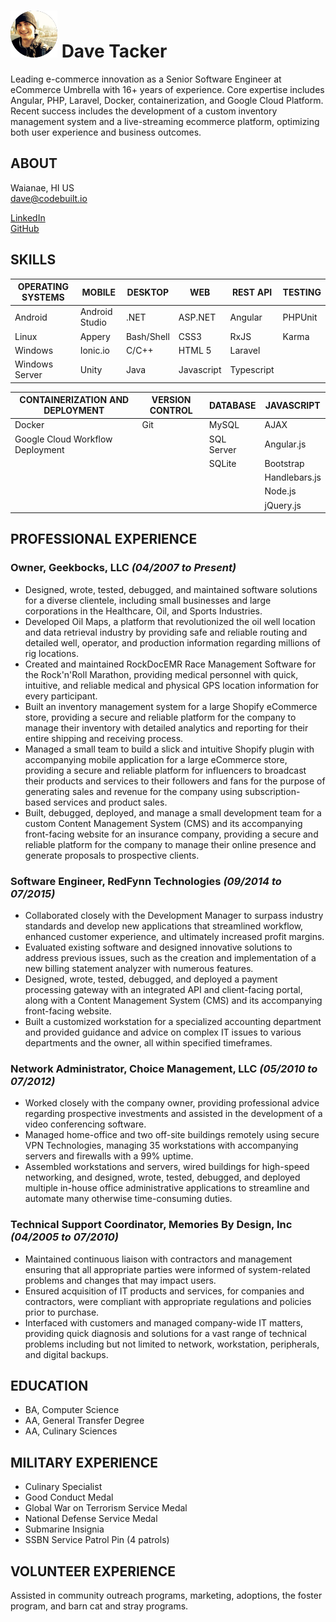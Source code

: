 # ![Dave's Avatar](avatar.png) Dave Tacker

Leading e-commerce innovation as a Senior Software Engineer at eCommerce Umbrella with 16+ years of experience. Core expertise includes Angular, PHP, Laravel, Docker, containerization, and Google Cloud Platform. Recent success includes the development of a custom inventory management system and a live-streaming ecommerce platform, optimizing both user experience and business outcomes.

## ABOUT
Waianae, HI US<br />
[dave@codebuilt.io](mailto:dave@codebuilt.io)<br />

[LinkedIn](https://www.linkedin.com/in/davetacker/)<br />
[GitHub](https://github.com/kneeki)

## SKILLS

| OPERATING SYSTEMS | MOBILE | DESKTOP | WEB | REST API | TESTING |
| --- | --- | --- | --- | --- | --- |
| Android | Android Studio | .NET | ASP.NET | Angular | PHPUnit |
| Linux | Appery | Bash/Shell | CSS3 | RxJS | Karma |
| Windows | Ionic.io | C/C++ | HTML 5 | Laravel | |
| Windows Server | Unity | Java | Javascript | Typescript | |


| CONTAINERIZATION AND DEPLOYMENT | VERSION CONTROL | DATABASE | JAVASCRIPT |
| --- | --- | --- | --- |
| Docker | Git | MySQL | AJAX |
| Google Cloud Workflow Deployment | | SQL Server | Angular.js |
| | | SQLite | Bootstrap |
| | | | Handlebars.js |
| | | | Node.js |
| | | | jQuery.js |

## PROFESSIONAL EXPERIENCE

### Owner, Geekbocks, LLC *(04/2007 to Present)*

- Designed, wrote, tested, debugged, and maintained software solutions for a diverse clientele, including small businesses and large corporations in the Healthcare, Oil, and Sports Industries.
- Developed Oil Maps, a platform that revolutionized the oil well location and data retrieval industry by providing safe and reliable routing and detailed well, operator, and production information regarding millions of rig locations.
- Created and maintained RockDocEMR Race Management Software for the Rock'n'Roll Marathon, providing medical personnel with quick, intuitive, and reliable medical and physical GPS location information for every participant.
- Built an inventory management system for a large Shopify eCommerce store, providing a secure and reliable platform for the company to manage their inventory with detailed analytics and reporting for their entire shipping and receiving process.
- Managed a small team to build a slick and intuitive Shopify plugin with accompanying mobile application for a large eCommerce store, providing a secure and reliable platform for influencers to broadcast their products and services to their followers and fans for the purpose of generating sales and revenue for the company using subscription-based services and product sales.
- Built, debugged, deployed, and manage a small development team for a custom Content Management System (CMS) and its accompanying front-facing website for an insurance company, providing a secure and reliable platform for the company to manage their online presence and generate proposals to prospective clients.

### Software Engineer, RedFynn Technologies *(09/2014 to 07/2015)*

- Collaborated closely with the Development Manager to surpass industry standards and develop new applications that streamlined workflow, enhanced customer experience, and ultimately increased profit margins.
- Evaluated existing software and designed innovative solutions to address previous issues, such as the creation and implementation of a new billing statement analyzer with numerous features.
- Designed, wrote, tested, debugged, and deployed a payment processing gateway with an integrated API and client-facing portal, along with a Content Management System (CMS) and its accompanying front-facing website.
- Built a customized workstation for a specialized accounting department and provided guidance and advice on complex IT issues to various departments and the owner, all within specified timeframes.

### Network Administrator, Choice Management, LLC *(05/2010 to 07/2012)*

- Worked closely with the company owner, providing professional advice regarding prospective investments and assisted in the development of a video conferencing software.
- Managed home-office and two off-site buildings remotely using secure VPN Technologies, managing 35 workstations with accompanying servers and firewalls with a 99% uptime.
- Assembled workstations and servers, wired buildings for high-speed networking, and designed, wrote, tested, debugged, and deployed multiple in-house office administrative applications to streamline and automate many otherwise time-consuming duties.

### Technical Support Coordinator, Memories By Design, Inc *(04/2005 to 07/2010)*

- Maintained continuous liaison with contractors and management ensuring that all appropriate parties were informed of system-related problems and changes that may impact users.
- Ensured acquisition of IT products and services, for companies and contractors, were compliant with appropriate regulations and policies prior to purchase.
- Interfaced with customers and managed company-wide IT matters, providing quick diagnosis and solutions for a vast range of technical problems including but not limited to network, workstation, peripherals, and digital backups.

## EDUCATION
- BA, Computer Science
- AA, General Transfer Degree
- AA, Culinary Sciences

## MILITARY EXPERIENCE
- Culinary Specialist
- Good Conduct Medal
- Global War on Terrorism Service Medal
- National Defense Service Medal
- Submarine Insignia
- SSBN Service Patrol Pin (4 patrols)

## VOLUNTEER EXPERIENCE
Assisted in community outreach programs, marketing, adoptions, the foster program, and barn cat and stray programs.

